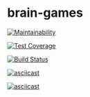 # brain-games

[![Maintainability](https://api.codeclimate.com/v1/badges/a4fa75e1ce42edae243e/maintainability)](https://codeclimate.com/github/shohirev/project-lvl1-s486/maintainability)

[![Test Coverage](https://api.codeclimate.com/v1/badges/a4fa75e1ce42edae243e/test_coverage)](https://codeclimate.com/github/shohirev/project-lvl1-s486/test_coverage)

[![Build Status](https://travis-ci.com/shohirev/project-lvl1-s486.svg?branch=master)](https://travis-ci.com/shohirev/project-lvl1-s486)

[![asciicast](https://asciinema.org/a/l39FSACOjPMBU9fYK8NtZFFaj.svg)](https://asciinema.org/a/l39FSACOjPMBU9fYK8NtZFFaj)

[![asciicast](https://asciinema.org/a/mZqQ7sVvBr5hb1NjvDsnC0ng4.svg)](https://asciinema.org/a/mZqQ7sVvBr5hb1NjvDsnC0ng4)
